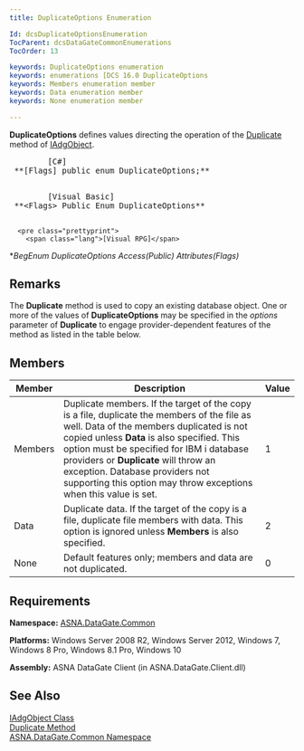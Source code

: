 ```yaml
---
title: DuplicateOptions Enumeration

Id: dcsDuplicateOptionsEnumeration
TocParent: dcsDataGateCommonEnumerations
TocOrder: 13

keywords: DuplicateOptions enumeration
keywords: enumerations [DCS 16.0 DuplicateOptions
keywords: Members enumeration member
keywords: Data enumeration member
keywords: None enumeration member

---
```


<span> **DuplicateOptions** </span> defines values directing the operation of the [ Duplicate](iadg-object-class-duplicate-method.html) method of [IAdgObject](iadg-object-class.html). 
<pre>        <span class="lang">[C#]</span>
 **[Flags] public enum DuplicateOptions;** 
      </pre>
<pre>        <span class="lang">[Visual Basic] </span>
 **&lt;Flags&gt; Public Enum DuplicateOptions** 
      </pre>
      <pre class="prettyprint">
        <span class="lang">[Visual RPG]</span>
 **BegEnum DuplicateOptions Access(*Public) Attributes(Flags)** 
      </pre>

## Remarks

The **Duplicate** method is used to copy an existing database object. One or more of the values of **DuplicateOptions** may be specified in the *options* parameter of **Duplicate** to engage provider-dependent features of the method as listed in the table below. 
## Members



| Member | Description | Value |
| ---- | ---- | ---- |
| Members | Duplicate members. If the target of the copy is a file, duplicate the members of the file as well. Data of the members duplicated is not copied unless **Data** is also specified. This option must be specified for IBM i database providers or **Duplicate** will throw an exception. Database providers not supporting this option may throw exceptions when this value is set. | 1 |
| Data | Duplicate data. If the target of the copy is a file, duplicate file members with data. This option is ignored unless **Members** is also specified. | 2 |
| None | Default features only; members and data are not duplicated. | 0 |



## Requirements

**Namespace:** [ASNA.DataGate.Common](datagate-common-namespace.html) 

**Platforms:** Windows Server 2008 R2, Windows Server 2012, Windows 7, Windows 8 Pro, Windows 8.1 Pro, Windows 10

**Assembly:** ASNA DataGate Client (in ASNA.DataGate.Client.dll)
## See Also


[IAdgObject Class](iadg-object-class.html)
      <br />
[Duplicate Method](iadg-object-class-duplicate-method.html)
      <br />
[ASNA.DataGate.Common Namespace](datagate-common-namespace.html)

